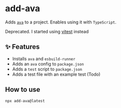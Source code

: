 # add-ava

Adds [`ava`](https://github.com/avajs/ava) to a project. Enables using it with `TypeScript`.

Deprecated. I started using [vitest](https://github.com/vitest-dev/vitest) instead

## :sparkles: Features

- Installs `ava` and `esbuild-runner`
- Adds an `ava` config to `package.json`
- Adds a `test` script to `package.json`
- Adds a test file with an example test (Todo)

## How to use

```sh
npx add-ava@latest
```
